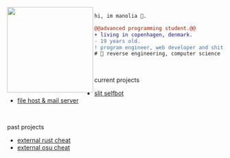 <img align="left" height="200" src="https://media.giphy.com/media/ao9DUiTKH60XS/giphy.gif"/>

```diff
hi, im manolia 🖤.

@@advanced programming student.@@
+ living in copenhagen, denmark.
- 19 years old.
! program engineer, web developer and shitposter
# 📖 reverse engineering, computer science
```
<br>

current projects
<br>
- [slit selfbot](https://github.com/manolia/Slit-Selfbot)
- [file host & mail server](https://suicide.ooo)
  
<br>

past projects
<br>
- [external rust cheat](https://deprived.life)
- [external osu cheat](https://switchblad.es)
